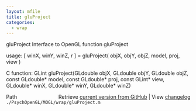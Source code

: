 ```yaml
---
layout: mfile
title: gluProject
categories:
  - wrap
---
```


gluProject  Interface to OpenGL function gluProject

usage:  \[ winX, winY, winZ, r \] = gluProject\( objX, objY, objZ, model, proj, view \)

C function:  GLint gluProject\(GLdouble objX, GLdouble objY, GLdouble objZ, const GLdouble\* model, const GLdouble\* proj, const GLint\* view, GLdouble\* winX, GLdouble\* winY, GLdouble\* winZ\)


<div class="code_header" style="text-align:right;">
  <span style="float:left;">Path&nbsp;&nbsp;</span> <span class="counter">Retrieve <a href=
  "https://raw.github.com/Psychtoolbox-3/Psychtoolbox-3/beta/./PsychOpenGL/MOGL/wrap/gluProject.m">current version from GitHub</a> | View <a href=
  "https://github.com/Psychtoolbox-3/Psychtoolbox-3/commits/beta/./PsychOpenGL/MOGL/wrap/gluProject.m">changelog</a></span>
</div>
<div class="code">
  <code>./PsychOpenGL/MOGL/wrap/gluProject.m</code>
</div>
